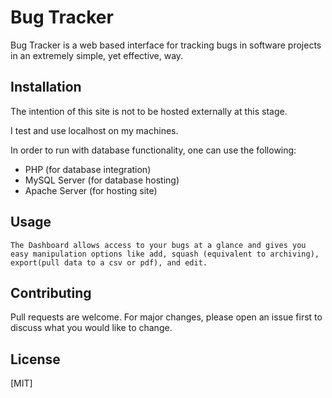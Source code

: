 # Bug Tracker

Bug Tracker is a web based interface for tracking bugs in software projects in an extremely simple, yet effective, way.

## Installation
The intention of this site is not to be hosted externally at this stage.

I test and use localhost on my machines.

In order to run with database functionality, one can use the following:
 - PHP (for database integration)
 - MySQL Server (for database hosting)
 - Apache Server (for hosting site)

## Usage
```
The Dashboard allows access to your bugs at a glance and gives you easy manipulation options like add, squash (equivalent to archiving), export(pull data to a csv or pdf), and edit.
```

## Contributing
Pull requests are welcome. For major changes, please open an issue first to discuss what you would like to change.

## License
[MIT]
